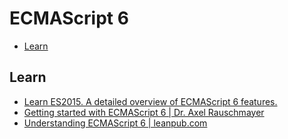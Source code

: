 ECMAScript 6
===

- [Learn](#learn)

## Learn
- [Learn ES2015. A detailed overview of ECMAScript 6 features.](http://babeljs.io/docs/learn-es2015/)
- [Getting started with ECMAScript 6 | Dr. Axel Rauschmayer](http://www.2ality.com/2015/08/getting-started-es6.html)
- [Understanding ECMAScript 6 | leanpub.com](https://leanpub.com/understandinges6/read/)
